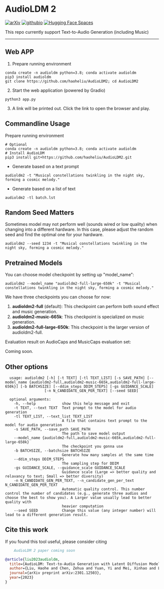 # AudioLDM 2

[![arXiv](https://img.shields.io/badge/arXiv-2301.12503-brightgreen.svg?style=flat-square)](https://arxiv.org/abs/2301.12503)  [![githubio](https://img.shields.io/badge/GitHub.io-Audio_Samples-blue?logo=Github&style=flat-square)](https://audioldm.github.io/audioldm2/)  [![Hugging Face Spaces](https://img.shields.io/badge/%F0%9F%A4%97%20Hugging%20Face-Spaces-blue)](https://huggingface.co/spaces/haoheliu/audioldm2-text2audio-text2music)  

This repo currently support Text-to-Audio Generation (including Music)

<hr>

## Web APP

1. Prepare running environment
```shell
conda create -n audioldm python=3.8; conda activate audioldm
pip3 install audioldm
git clone https://github.com/haoheliu/AudioLDM2; cd AudioLDM2
```
2. Start the web application (powered by Gradio)
```shell
python3 app.py
```
3. A link will be printed out. Click the link to open the browser and play.

## Commandline Usage
Prepare running environment
```shell
# Optional
conda create -n audioldm python=3.8; conda activate audioldm
# Install AudioLDM
pip3 install git+https://github.com/haoheliu/AudioLDM2.git
```

- Generate based on a text prompt

```shell
audioldm2 -t "Musical constellations twinkling in the night sky, forming a cosmic melody."
```

- Generate based on a list of text

```shell
audioldm2 -tl batch.lst
```

## Random Seed Matters

Sometimes model may not perform well (sounds wired or low quality) when changing into a different hardware. In this case, please adjust the random seed and find the optimal one for your hardware. 
```shell
audioldm2 --seed 1234 -t "Musical constellations twinkling in the night sky, forming a cosmic melody."
```

## Pretrained Models

You can choose model checkpoint by setting up "model_name":

```shell
audioldm2 --model_name "audioldm2-full-large-650k" -t "Musical constellations twinkling in the night sky, forming a cosmic melody."
```

We have three checkpoints you can choose for now:
1. **audioldm2-full** (default): This checkpoint can perform both sound effect and music generation. 
2. **audioldm2-music-665k**: This checkpoint is specialized on music generation. 
3. **audioldm2-full-large-650k**: This checkpoint is the larger version of audioldm2-full. 

Evaluation result on AudioCaps and MusicCaps evaluation set:

Coming soon.

## Other options
```shell
  usage: audioldm2 [-h] [-t TEXT] [-tl TEXT_LIST] [-s SAVE_PATH] [--model_name {audioldm2-full,audioldm2-music-665k,audioldm2-full-large-650k}] [-b BATCHSIZE] [--ddim_steps DDIM_STEPS] [-gs GUIDANCE_SCALE]
                  [-n N_CANDIDATE_GEN_PER_TEXT] [--seed SEED]

  optional arguments:
    -h, --help            show this help message and exit
    -t TEXT, --text TEXT  Text prompt to the model for audio generation
    -tl TEXT_LIST, --text_list TEXT_LIST
                          A file that contains text prompt to the model for audio generation
    -s SAVE_PATH, --save_path SAVE_PATH
                          The path to save model output
    --model_name {audioldm2-full,audioldm2-music-665k,audioldm2-full-large-650k}
                          The checkpoint you gonna use
    -b BATCHSIZE, --batchsize BATCHSIZE
                          Generate how many samples at the same time
    --ddim_steps DDIM_STEPS
                          The sampling step for DDIM
    -gs GUIDANCE_SCALE, --guidance_scale GUIDANCE_SCALE
                          Guidance scale (Large => better quality and relavancy to text; Small => better diversity)
    -n N_CANDIDATE_GEN_PER_TEXT, --n_candidate_gen_per_text N_CANDIDATE_GEN_PER_TEXT
                          Automatic quality control. This number control the number of candidates (e.g., generate three audios and choose the best to show you). A Larger value usually lead to better quality with
                          heavier computation
    --seed SEED           Change this value (any integer number) will lead to a different generation result.
```

## Cite this work
If you found this tool useful, please consider citing

```bibtex
    AudioLDM 2 paper coming soon
```

```bibtex
@article{liu2023audioldm,
  title={AudioLDM: Text-to-Audio Generation with Latent Diffusion Models},
  author={Liu, Haohe and Chen, Zehua and Yuan, Yi and Mei, Xinhao and Liu, Xubo and Mandic, Danilo and Wang, Wenwu and Plumbley, Mark D},
  journal={arXiv preprint arXiv:2301.12503},
  year={2023}
}
```


